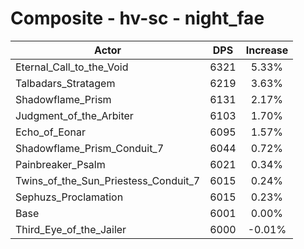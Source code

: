 # Composite - hv-sc - night_fae
| Actor | DPS | Increase |
|---|:---:|:---:|
|Eternal_Call_to_the_Void|6321|5.33%|
|Talbadars_Stratagem|6219|3.63%|
|Shadowflame_Prism|6131|2.17%|
|Judgment_of_the_Arbiter|6103|1.70%|
|Echo_of_Eonar|6095|1.57%|
|Shadowflame_Prism_Conduit_7|6044|0.72%|
|Painbreaker_Psalm|6021|0.34%|
|Twins_of_the_Sun_Priestess_Conduit_7|6015|0.24%|
|Sephuzs_Proclamation|6015|0.23%|
|Base|6001|0.00%|
|Third_Eye_of_the_Jailer|6000|-0.01%|
